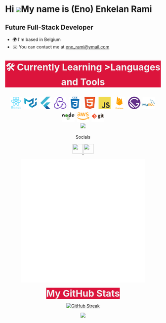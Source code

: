 Hi ![](https://user-images.githubusercontent.com/18350557/176309783-0785949b-9127-417c-8b55-ab5a4333674e.gif)My name is (Eno) Enkelan Rami
==========================================================================================================================================

Future Full-Stack Developer
---------------------------

* 🌍  I'm based in Belgium
* ✉️  You can contact me at [eno\_rami@ymail.com](mailto:eno_rami@ymail.com)

<div align="center">
<p style="background-color: crimson; color: #f1f1f1; font-weight: bold; font-size: 30px" >
      🛠️ Currently Learning >Languages and Tools
</p>
  <img src="https://github.com/devicons/devicon/blob/master/icons/react/react-original-wordmark.svg" title="React" alt="React" width="40" height="40"/>&nbsp;
  <img src="https://github.com/devicons/devicon/blob/master/icons/materialui/materialui-original.svg" title="Material UI" alt="Material UI" width="40" height="40"/>&nbsp;
  <img src="https://github.com/devicons/devicon/blob/master/icons/flutter/flutter-original.svg" title="Flutter" alt="Flutter" width="40" height="40"/>&nbsp;
  <img src="https://github.com/devicons/devicon/blob/master/icons/redux/redux-original.svg" title="Redux" alt="Redux " width="40" height="40"/>&nbsp;
  <img src="https://github.com/devicons/devicon/blob/master/icons/css3/css3-plain-wordmark.svg"  title="CSS3" alt="CSS" width="40" height="40"/>&nbsp;
  <img src="https://github.com/devicons/devicon/blob/master/icons/html5/html5-original.svg" title="HTML5" alt="HTML" width="40" height="40"/>&nbsp;
  <img src="https://github.com/devicons/devicon/blob/master/icons/javascript/javascript-original.svg" title="JavaScript" alt="JavaScript" width="40" height="40"/>&nbsp;
  <img src="https://github.com/devicons/devicon/blob/master/icons/firebase/firebase-plain-wordmark.svg" title="Firebase" alt="Firebase" width="40" height="40"/>&nbsp;
  <img src="https://github.com/devicons/devicon/blob/master/icons/gatsby/gatsby-original.svg" title="Gatsby"  alt="Gatsby" width="40" height="40"/>&nbsp;
  <img src="https://github.com/devicons/devicon/blob/master/icons/mysql/mysql-original-wordmark.svg" title="MySQL"  alt="MySQL" width="40" height="40"/>&nbsp;
  <img src="https://github.com/devicons/devicon/blob/master/icons/nodejs/nodejs-original-wordmark.svg" title="NodeJS" alt="NodeJS" width="40" height="40"/>&nbsp;
  <img src="https://github.com/devicons/devicon/blob/master/icons/amazonwebservices/amazonwebservices-plain-wordmark.svg" title="AWS" alt="AWS" width="40" height="40"/>&nbsp;
  <img src="https://github.com/devicons/devicon/blob/master/icons/git/git-original-wordmark.svg" title="Git" **alt="Git" width="40" height="40"/>
</div>
<div align="center">
<a href="https://www.github.com/enkelan" target="_blank" rel="noreferrer"><img
src="https://img.shields.io/github/followers/enkelan?logo=github&style=for-the-badge&color=f97316&labelColor=171717" /></a>
</div>
<div align="center">
    <img src="https://komarev.com/ghpvc/?username=enkelan&style=flat-square&color=orange" alt=""/>
</div>
<div align="center">
Socials

<p align="center"> <a href="https://www.github.com/enkelan" target="_blank" rel="noreferrer"> <picture> <source media="(prefers-color-scheme: dark)" srcset="https://raw.githubusercontent.com/danielcranney/readme-generator/main/public/icons/socials/github-dark.svg" /> <source media="(prefers-color-scheme: light)" srcset="https://raw.githubusercontent.com/danielcranney/readme-generator/main/public/icons/socials/github.svg" /> <img src="https://raw.githubusercontent.com/danielcranney/readme-generator/main/public/icons/socials/github.svg" width="32" height="32" /> </picture> </a> <a href="https://www.linkedin.com/in/enkelan-rami-ba5a31222/" target="_blank" rel="noreferrer"> <picture> <source media="(prefers-color-scheme: dark)" srcset="https://raw.githubusercontent.com/danielcranney/readme-generator/main/public/icons/socials/linkedin-dark.svg" /> <source media="(prefers-color-scheme: light)" srcset="https://raw.githubusercontent.com/danielcranney/readme-generator/main/public/icons/socials/linkedin.svg" /> <img src="https://raw.githubusercontent.com/danielcranney/readme-generator/main/public/icons/socials/linkedin.svg" width="32" height="32" /> </picture> </a></p>
</div>

<div align="center">
    <img src="giphy.gif" width="400"/>
</div>

<div align="center">



<b style="background-color: crimson; color: #f1f1f1; font-weight: bold; font-size: 30px">My GitHub Stats</b>

[![GitHub Streak](http://github-readme-streak-stats.herokuapp.com?user=enkelan&theme=dark&background=000000)](https://git.io/streak-stats)

![](https://github-readme-stats.vercel.app/api/top-langs/?username=enkelan&theme=dark&hide_border=false&include_all_commits=false&count_private=false&layout=compact)
</div>

